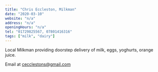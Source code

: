 ```yaml
---
title: "Chris Eccleston, Milkman"
date: "2020-03-10"
website: "n/a"
address: "n/a"
openingHours: "n/a"
tel: "01729825567, 07801416316"
tags: ["milk", "dairy"]
---
```


Local Milkman providing doorstep delivery of milk, eggs, yoghurts, orange juice.

Email at <a href="mailto:cecclestons@gmail.com">cecclestons@gmail.com</a>